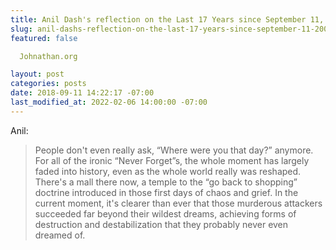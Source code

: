 ```yaml
---
title: Anil Dash's reflection on the Last 17 Years since September 11, 2001
slug: anil-dashs-reflection-on-the-last-17-years-since-september-11-2001
featured: false

  Johnathan.org

layout: post
categories: posts
date: 2018-09-11 14:22:17 -07:00
last_modified_at: 2022-02-06 14:00:00 -07:00
---
```


Anil:

> People don't even really ask, “Where were you that day?” anymore. For all of the ironic “Never Forget”s, the whole moment has largely faded into history, even as the whole world really was reshaped. There's a mall there now, a temple to the “go back to shopping” doctrine introduced in those first days of chaos and grief. In the current moment, it's clearer than ever that those murderous attackers succeeded far beyond their wildest dreams, achieving forms of destruction and destabilization that they probably never even dreamed of.

